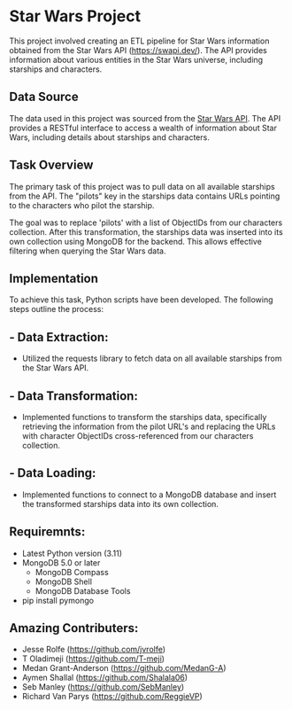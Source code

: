 # Star Wars Project
This project involved creating an ETL pipeline for Star Wars information obtained from the Star Wars API (https://swapi.dev/). The API provides information about various entities in the Star Wars universe, including starships and characters.

## Data Source
The data used in this project was sourced from the [Star Wars API](https://swapi.dev/). The API provides a RESTful interface to access a wealth of information about Star Wars, including details about starships and characters.

## Task Overview
The primary task of this project was to pull data on all available starships from the API. The "pilots" key in the starships data contains URLs pointing to the characters who pilot the starship. 

The goal was to replace 'pilots' with a list of ObjectIDs from our characters collection. After this transformation, the starships data was inserted into its own collection using MongoDB for the backend. This allows effective filtering when querying the Star Wars data.

## Implementation
To achieve this task, Python scripts have been developed. The following steps outline the process:


## - Data Extraction:
- Utilized the requests library to fetch data on all available starships from the Star Wars API.

## - Data Transformation:
- Implemented functions to transform the starships data, specifically retrieving the information from the pilot URL's and replacing the URLs with character ObjectIDs cross-referenced from our characters collection.

## - Data Loading:
- Implemented functions to connect to a MongoDB database and insert the transformed starships data into its own collection.

## Requiremnts:
- Latest Python version (3.11)
- MongoDB 5.0 or later
  - MongoDB Compass
  - MongoDB Shell
  - MongoDB Database Tools
- pip install pymongo

## Amazing Contributers:
- Jesse Rolfe (<https://github.com/jvrolfe>)
- T Oladimeji (<https://github.com/T-meji>)
- Medan Grant-Anderson (<https://github.com/MedanG-A>)
- Aymen Shallal (<https://github.com/Shalala06>)
- Seb Manley (<https://github.com/SebManley>)
- Richard Van Parys (<https://github.com/ReggieVP>)
